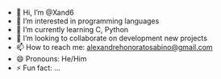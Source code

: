 - 👋 Hi, I’m @Xand6
- 👀 I’m interested in programming languages
- 🌱 I’m currently learning C, Python
- 💞️ I’m looking to collaborate on development new projects
- 📫 How to reach me: alexandrehonoratosabino@gmail.com
- 😄 Pronouns: He/Him
- ⚡ Fun fact: ...

<!---
Xand6/Xand6 is a ✨ special ✨ repository because its `README.md` (this file) appears on your GitHub profile.
You can click the Preview link to take a look at your changes.
--->
